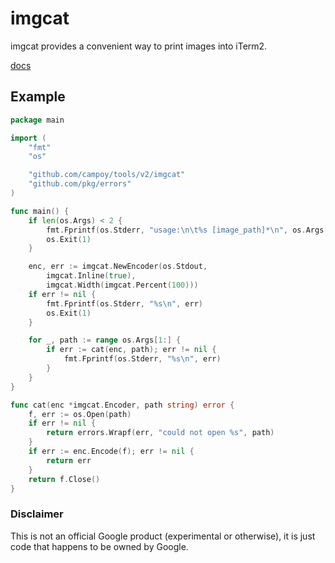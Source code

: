imgcat
======

imgcat provides a convenient way to print images into iTerm2.

[docs](http://godoc.org/github.com/campoy/tools/imgcat)

## Example

[embedmd]:# (imgcat/main.go /package main/ $)
```go
package main

import (
	"fmt"
	"os"

	"github.com/campoy/tools/v2/imgcat"
	"github.com/pkg/errors"
)

func main() {
	if len(os.Args) < 2 {
		fmt.Fprintf(os.Stderr, "usage:\n\t%s [image_path]*\n", os.Args[0])
		os.Exit(1)
	}

	enc, err := imgcat.NewEncoder(os.Stdout,
		imgcat.Inline(true),
		imgcat.Width(imgcat.Percent(100)))
	if err != nil {
		fmt.Fprintf(os.Stderr, "%s\n", err)
		os.Exit(1)
	}

	for _, path := range os.Args[1:] {
		if err := cat(enc, path); err != nil {
			fmt.Fprintf(os.Stderr, "%s\n", err)
		}
	}
}

func cat(enc *imgcat.Encoder, path string) error {
	f, err := os.Open(path)
	if err != nil {
		return errors.Wrapf(err, "could not open %s", path)
	}
	if err := enc.Encode(f); err != nil {
		return err
	}
	return f.Close()
}
```

### Disclaimer

This is not an official Google product (experimental or otherwise), it is just code that happens to be owned by Google.
